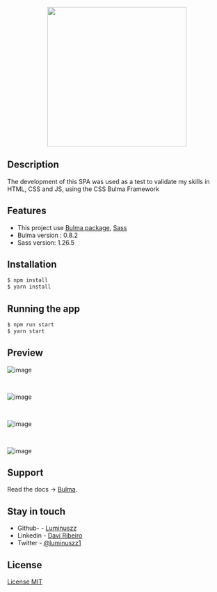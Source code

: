 <p align="center">
  <a target="blank"><img src="https://user-images.githubusercontent.com/48535259/81498606-46498c00-929c-11ea-80e1-8b486788010d.png" width="320" alt="" /></a>
</p>




## Description


   <p> The development of this SPA was used as a test to validate my skills in HTML, CSS and JS, using the CSS Bulma Framework
</p>


## Features

  - This project use  [Bulma package](https://bulma.io), [Sass](https://sass-lang.com)
  - Bulma version :  0.8.2
  - Sass version: 1.26.5 
  


## Installation


```bash
$ npm install
$ yarn install
```

## Running the app

```bash
$ npm run start
$ yarn start

```
## Preview
![image](https://user-images.githubusercontent.com/48535259/81498661-99234380-929c-11ea-848a-a4bc4b8f1b56.png)

<br/>

![image](https://user-images.githubusercontent.com/48535259/81498689-b48e4e80-929c-11ea-8dd9-e7d1139a4e7b.png)

<br/>

![image](https://user-images.githubusercontent.com/48535259/81498693-c1ab3d80-929c-11ea-8bd4-cde33ca6cc45.png)

<br/>

![image](https://user-images.githubusercontent.com/48535259/81498704-dbe51b80-929c-11ea-940e-e6b455043068.png)


## Support

  Read the docs -> [Bulma](https://bulma.io).
## Stay in touch

 - Github- - [Luminuszz](https://github.com/luminuszz)
 - Linkedin - [Davi Ribeiro](https://www.linkedin.com/in/davi-ribeiro-luminuszz)
 - Twitter - [@luminuszz1](https://twitter.com/luminuszz1)

## License

[License MIT]()
